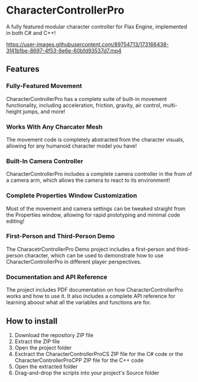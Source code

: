 # CharacterControllerPro
A fully featured modular character controller for Flax Engine, implemented in both C# and C++!



https://user-images.githubusercontent.com/89754713/173166438-3f41b1be-8697-4f53-8e6e-60bfd93537d7.mp4



## Features
### Fully-Featured Movement
CharacterControllerPro has a complete suite of built-in movement functionality, including acceleration, friction, gravity, air control, multi-height jumps, and more!

### Works With Any Charcater Mesh
The movement code is completely abstracted from the character visuals, allowing for any humanoid character model you have!

### Built-In Camera Controller
CharacterControllerPro includes a complete camera controller in the from of a camera arm, which allows the camera to react to its environment!

### Complete Properties Window Customization
Most of the movement and camera settings can be tweaked straight from the Properties window, allowing for rapid prototyping and minimal code editing!

### First-Person and Third-Person Demo
The CharacetrControllerPro Demo project includes a first-person and third-person character, which can be used to demonstrate how to use CharacterControllerPro in different player perspectives.

### Documentation and API Reference
The project includes PDF documentation on how CharacterControllerPro works and how to use it. It also includes a complete API reference for learning aboout what all the variables and functions are for.

## How to install
1. Download the repository ZIP file
2. Extract the ZIP file
3. Open the project folder
4. Exctract the CharacterControllerProCS ZIP file for the C# code or the CharacterControllerProCPP ZIP file for the C++ code
5. Open the extracted folder
6. Drag-and-drop the scripts into your project's Source folder
